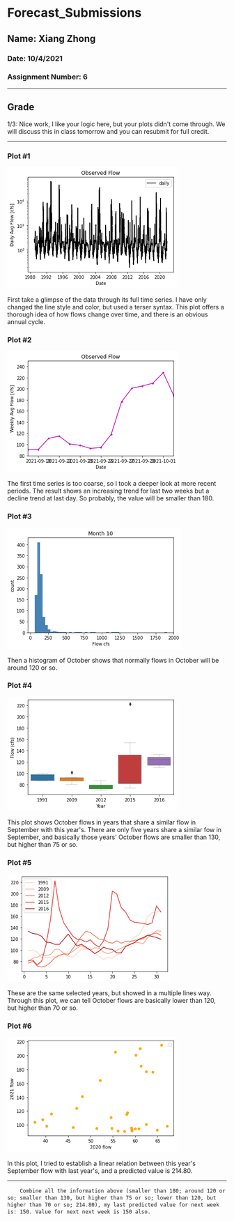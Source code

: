 # Forecast_Submissions

## Name: Xiang Zhong

### Date: 10/4/2021

### Assignment Number: 6

________
## Grade
1/3: Nice work, I like your logic here, but your plots didn't come through. We will discuss this in class tomorrow and you can resubmit for full credit. 
_________

### Plot #1
![Getting Started](Zhong_HW6_fig1.png)

First take a glimpse of the data through its full time series. I have only changed the line style and color, but used a terser syntax. This plot offers a thorough idea of how flows change over time, and there is an obvious annual cycle.

### Plot #2
![Getting Started](Zhong_HW6_fig2.png)

The first time series is too coarse, so I took a deeper look at more recent periods. The result shows an increasing trend for last two weeks but a decline trend at last day. So probably, the value will be smaller than 180.

### Plot #3
![Getting Started](Zhong_HW6_fig3.png) 

Then a histogram of October shows that normally flows in October will be around 120 or so.

### Plot #4
![Getting Started](Zhong_HW6_fig4.png) 

This plot shows October flows in years that share a similar flow in September with this year's. There are only five years share a similar fow in September, and basically those years' October flows are smaller than 130, but higher than 75 or so.

### Plot #5
![Getting Started](Zhong_HW6_fig5.png)

These are the same selected years, but showed in a multiple lines way. Through this plot, we can tell October flows are basically lower than 120, but higher than 70 or so.

### Plot #6
![Getting Started](Zhong_HW6_fig6.png) 

In this plot, I tried to establish a linear relation between this year's September flow with last year's, and a predicted value is 214.80.

_________

        Combine all the information above (smaller than 180; around 120 or so; smaller than 130, but higher than 75 or so; lower than 120, but higher than 70 or so; 214.80), my last predicted value for next week is: 150. Value for next next week is 150 also.